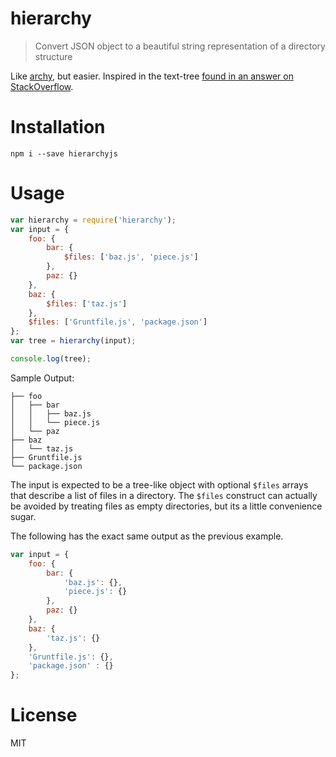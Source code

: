 # hierarchy

> Convert JSON object to a beautiful string representation of a directory structure

Like [archy](https://github.com/substack/node-archy), but easier. Inspired in the text-tree [found in an answer on StackOverflow](http://stackoverflow.com/a/20408498/389745).

# Installation

```shell
npm i --save hierarchyjs
```

# Usage

```js
var hierarchy = require('hierarchy');
var input = {
    foo: {
        bar: {
            $files: ['baz.js', 'piece.js']
        },
        paz: {}
    },
    baz: {
        $files: ['taz.js']
    },
    $files: ['Gruntfile.js', 'package.json']
};
var tree = hierarchy(input);

console.log(tree);
```

Sample Output:

```shell
├── foo
│   ├── bar
│   │   ├── baz.js
│   │   └── piece.js
│   └── paz
├── baz
│   └── taz.js
├── Gruntfile.js
└── package.json
```

The input is expected to be a tree-like object with optional `$files` arrays that describe a list of files in a directory. The `$files` construct can actually be avoided by treating files as empty directories, but its a little convenience sugar.

The following has the exact same output as the previous example.

```js
var input = {
    foo: {
        bar: {
            'baz.js': {},
            'piece.js': {}
        },
        paz: {}
    },
    baz: {
        'taz.js': {}
    },
    'Gruntfile.js': {},
    'package.json' : {}
};
```

# License

MIT
